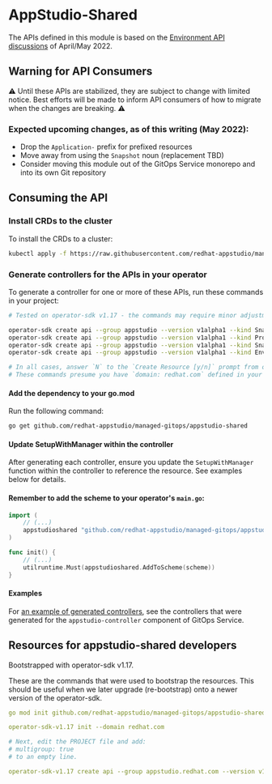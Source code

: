 
# AppStudio-Shared

The APIs defined in this module is based on the [Environment API discussions](https://docs.google.com/document/d/1-_rWLgALd5pdSlqNNcQ5FSrD00fZb0l_exU-_FiL68o/) of April/May 2022.

## Warning for API Consumers

⚠️ Until these APIs are stabilized, they are subject to change with limited notice. Best efforts will be made to inform API consumers of how to migrate when the changes are breaking. ⚠️

### Expected upcoming changes, as of this writing (May 2022):
- Drop the `Application-` prefix for prefixed resources
- Move away from using the `Snapshot` noun (replacement TBD)
- Consider moving this module out of the GitOps Service monorepo and into its own Git repository

## Consuming the API

### Install CRDs to the cluster

To install the CRDs to a cluster:
```bash
kubectl apply -f https://raw.githubusercontent.com/redhat-appstudio/managed-gitops/main/appstudio-shared/manifests/appstudio-shared-customresourcedefinitions.yaml
```

### Generate controllers for the APIs in your operator

To generate a controller for one or more of these APIs, run these commands in your project:
```bash
# Tested on operator-sdk v1.17 - the commands may require minor adjustment if you are using a different version:

operator-sdk create api --group appstudio --version v1alpha1 --kind Snapshot --controller
operator-sdk create api --group appstudio --version v1alpha1 --kind PromotionRun --controller
operator-sdk create api --group appstudio --version v1alpha1 --kind SnapshotEnvironmentBinding --controller
operator-sdk create api --group appstudio --version v1alpha1 --kind Environment --controller

# In all cases, answer `N` to the `Create Resource [y/n]` prompt from operator-sdk CLI.
# These commands presume you have `domain: redhat.com` defined in your PROJECT
```

#### Add the dependency to your go.mod

Run the following command:
```bash
go get github.com/redhat-appstudio/managed-gitops/appstudio-shared
```


#### Update SetupWithManager within the controller

After generating each controller, ensure you update the `SetupWithManager` function within the controller to reference the resource. See examples below for details.


#### Remember to add the scheme to your operator's `main.go`:
```go
import (
    // (...)
    appstudioshared "github.com/redhat-appstudio/managed-gitops/appstudio-shared/apis/appstudio.redhat.com/v1alpha1"
)

func init() {
    // (...)
    utilruntime.Must(appstudioshared.AddToScheme(scheme))
}
```


#### Examples

For [an example of generated controllers](https://github.com/redhat-appstudio/managed-gitops/tree/main/appstudio-controller/controllers/appstudio.redhat.com), see the controllers that were generated for the `appstudio-controller` component of GitOps Service.




## Resources for appstudio-shared developers

Bootstrapped with operator-sdk v1.17.

These are the commands that were used to bootstrap the resources. This should be useful when we later upgrade (re-bootstrap) onto a newer version of the operator-sdk.

```yaml
go mod init github.com/redhat-appstudio/managed-gitops/appstudio-shared

operator-sdk-v1.17 init --domain redhat.com

# Next, edit the PROJECT file and add:
# multigroup: true
# to an empty line.

operator-sdk-v1.17 create api --group appstudio.redhat.com --version v1alpha1 --kind (resource)  --resource # --controller
```

